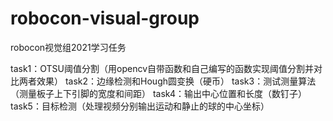 #  robocon-visual-group

robocon视觉组2021学习任务  

task1：OTSU阈值分割（用opencv自带函数和自己编写的函数实现阈值分割并对比两者效果）
task2：边缘检测和Hough圆变换（硬币）
task3：测试测量算法（测量板子上下引脚的宽度和间距）
task4：输出中心位置和长度（数钉子）
task5：目标检测（处理视频分别输出运动和静止的球的中心坐标）
